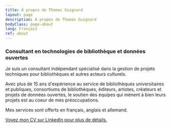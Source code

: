 ```yaml
---
title: À propos de Thomas Guignard
layout: page
description: À propos de Thomas Guignard
bodyClass: page-about
lang: Français
ref: about
---
```


### Consultant en technologies de bibliothèque et données ouvertes

Je suis un consultant indépendant spécialisé dans la gestion de projets techniques pour bibliothèques et autres
acteurs culturels.

Avec plus de 15 ans d'expérience au service de bibliothèques universitaires et publiques, consortiums de bibliothèques,
éditeurs, artistes, créateurs et projets de données ouvertes, le soutien des équipes qui mènent à bien leurs projets est au
coeur de mes préoccupations.

Mes services sont offerts en français, anglais et allemand.

[Voyez mon CV sur LinkedIn pour plus de détails.](https://www.linkedin.com/in/thomasguignard/)